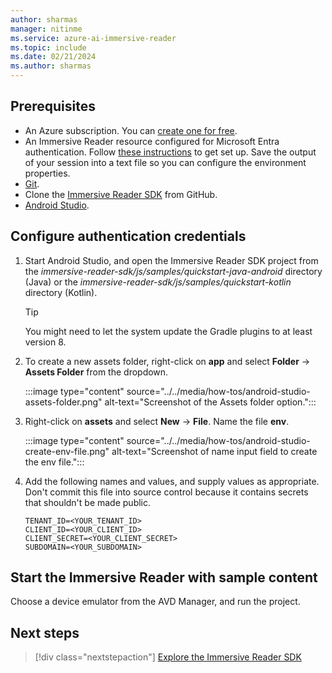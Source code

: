 ```yaml
---
author: sharmas
manager: nitinme
ms.service: azure-ai-immersive-reader
ms.topic: include
ms.date: 02/21/2024
ms.author: sharmas
---
```


## Prerequisites

* An Azure subscription. You can [create one for free](https://azure.microsoft.com/free/ai-services).
* An Immersive Reader resource configured for Microsoft Entra authentication. Follow [these instructions](../../how-to-create-immersive-reader.md) to get set up. Save the output of your session into a text file so you can configure the environment properties.
* [Git](https://git-scm.com).
* Clone the [Immersive Reader SDK](https://github.com/microsoft/immersive-reader-sdk) from GitHub.
* [Android Studio](https://developer.android.com/studio).

## Configure authentication credentials

1. Start Android Studio, and open the Immersive Reader SDK project from the *immersive-reader-sdk/js/samples/quickstart-java-android* directory (Java) or the *immersive-reader-sdk/js/samples/quickstart-kotlin* directory (Kotlin).

    > [!TIP]
    > You might need to let the system update the Gradle plugins to at least version 8.

1. To create a new assets folder, right-click on **app** and select **Folder** -> **Assets Folder** from the dropdown.

    :::image type="content" source="../../media/how-tos/android-studio-assets-folder.png" alt-text="Screenshot of the Assets folder option.":::

1. Right-click on **assets** and select **New** -> **File**. Name the file **env**.

    :::image type="content" source="../../media/how-tos/android-studio-create-env-file.png" alt-text="Screenshot of name input field to create the env file.":::

1. Add the following names and values, and supply values as appropriate. Don't commit this file into source control because it contains secrets that shouldn't be made public.
    
    ```text
    TENANT_ID=<YOUR_TENANT_ID>
    CLIENT_ID=<YOUR_CLIENT_ID>
    CLIENT_SECRET=<YOUR_CLIENT_SECRET>
    SUBDOMAIN=<YOUR_SUBDOMAIN>
    ```

## Start the Immersive Reader with sample content

Choose a device emulator from the AVD Manager, and run the project.

## Next steps

> [!div class="nextstepaction"]
> [Explore the Immersive Reader SDK](https://github.com/microsoft/immersive-reader-sdk)
